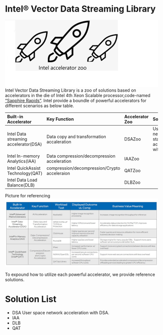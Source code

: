 # Intel® Vector Data Streaming Library
![](intel-accelerator-zoo.jpeg)
Intel Vector Data Streaming Library is a zoo of solutions based on accelerators in the die of Intel 4th Xeon Scalable processor,code-named [“Sapphire Rapids”](https://www.intel.com/content/www/us/en/newsroom/opinion/updates-next-gen-data-center-platform-sapphire-rapids.html?wapkw=Intel%20Sapphire%20Rapids%20Demos%20At%20Innovation%202022#gs.g4fsrh). Intel provide a boundle of powerful accelerators for different scenarios as below table.


|Built-in Accelerator                 | Key Function                                | Accelerator Zoo | Solutions                   | Business Value                        |
|:------------------------------------|:------------------------------------------- |:----------------|:----------------------------|:--------------------------------------|
|Intel Data streaming accelerator(DSA)| Data copy and transformation accaleration   |DSAZoo           |User space network stack acceleration with DSA| improve efficiency for data transition|
|Intel In-memory Analytics(IAA)       | Data compression/decompression acceleration |IAAZoo           |                             |                                       |
|Intel QuickAssist Technology(QAT)    | compression/decompression/Crypto acceleraion|QATZoo           |                             |                                       |
|Intel Data Load Balance(DLB)         |                                             |DLBZoo           |                             |                                       |    
Picture for referencing![](Intel-Sapphire-Rapids-accelerators.jpg)

To expound how to utilize each powerful accelerator, we provide reference solutions.
#  Solution List
- DSA
  User space network acceleration with DSA.
- IAA
- DLB
- QAT 
